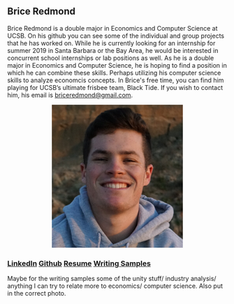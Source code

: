 ## Brice Redmond

Brice Redmond is a double major in Economics and Computer Science at UCSB. On his github you can see some of the individual and group projects that he has worked on. While he is currently looking for an internship for summer 2019 in Santa Barbara or the Bay Area, he would be interested in concurrent school internships or lab positions as well. As he is a double major in Economics and Computer Science, he is hoping to find a position in which he can combine these skills. Perhaps utilizing his computer science skills to analyze economcis concepts. In Brice's free time, you can find him playing for UCSB’s ultimate frisbee team, Black Tide. If you wish to contact him, his email is briceredmond@gmail.com. 

<p align="center">
  <img src="SelfPortrait.jpeg" alt="drawing" width="300"/> 
</p>

### [LinkedIn](www.linkedin.com/in/bredmond555) [Github](https://github.com/bredmond5) [Resume](Resume_BriceRedmond.pdf) [Writing Samples](asdaksndasd)


Maybe for the writing samples some of the unity stuff/ industry analysis/ anything I can try to relate more to economics/ computer science. Also put in the correct photo. 

